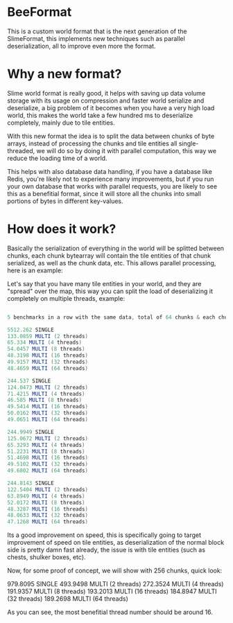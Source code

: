 # BeeFormat
This is a custom world format that is the next generation of the SlimeFormat, this implements new techniques such as parallel deserialization, all to improve even more the format.

# Why a new format?

Slime world format is really good, it helps with saving up data volume storage with its usage on compression and faster world serialize and deserialize, a big problem of it becomes when you have a very high load world, this makes the world take a few hundred ms to deserialize completely, mainly due to tile entities.

With this new format the idea is to split the data between chunks of byte arrays, instead of processing the chunks and tile entities all single-threaded, we will do so by doing it with parallel computation, this way we reduce the loading time of a world.

This helps with also database data handling, if you have a database like Redis, you're likely not to experience many improvements, but if you run your own database that works with parallel requests, you are likely to see this as a benefitial format, since it will store all the chunks into small portions of bytes in different key-values.

# How does it work?

Basically the serialization of everything in the world will be splitted between chunks, each chunk bytearray will contain the tile entities of that chunk serialized, as well as the chunk data, etc.
This allows parallel processing, here is an example:

Let's say that you have many tile entities in your world, and they are "spread" over the map, this way you can split the load of deserializing it completely on multiple threads, example:


```java

5 benchmarks in a row with the same data, total of 64 chunks & each chunk with random data generated, around 8KiB of data on each pack.

5512.262 SINGLE
133.0859 MULTI (2 threads)
65.334 MULTI (4 threads)
54.0457 MULTI (8 threads)
48.3198 MULTI (16 threads)
49.9157 MULTI (32 threads)
48.4659 MULTI (64 threads)

244.537 SINGLE
124.0473 MULTI (2 threads)
71.4215 MULTI (4 threads)
46.585 MULTI (8 threads)
49.5414 MULTI (16 threads)
50.0162 MULTI (32 threads)
49.0651 MULTI (64 threads)

244.9949 SINGLE
125.0672 MULTI (2 threads)
65.3293 MULTI (4 threads)
51.2231 MULTI (8 threads)
51.4698 MULTI (16 threads)
49.5102 MULTI (32 threads)
49.6802 MULTI (64 threads)

244.8143 SINGLE
122.5404 MULTI (2 threads)
63.8949 MULTI (4 threads)
52.0172 MULTI (8 threads)
48.3287 MULTI (16 threads)
48.0633 MULTI (32 threads)
47.1268 MULTI (64 threads)
```

Its a good improvement on speed, this is specifically going to target improvement of speed on tile entities, as deserialization of the normal block side is pretty damn fast already, the issue is with tile entities (such as chests, shulker boxes, etc).

Now, for some proof of concept, we will show with 256 chunks, quick look:

979.8095 SINGLE
493.9498 MULTI (2 threads)
272.3524 MULTI (4 threads)
191.9357 MULTI (8 threads)
193.2013 MULTI (16 threads)
184.8947 MULTI (32 threads)
189.2698 MULTI (64 threads)

As you can see, the most benefitial thread number should be around 16.
